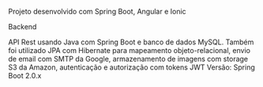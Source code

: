 Projeto desenvolvido com Spring Boot, Angular e Ionic

Backend

API Rest usando Java com Spring Boot e banco de dados MySQL.
Também foi utilizado JPA com Hibernate para mapeamento objeto-relacional, envio de email com SMTP da Google, armazenamento de imagens com storage S3 da Amazon, autenticação e autorização com tokens JWT
Versão: Spring Boot 2.0.x